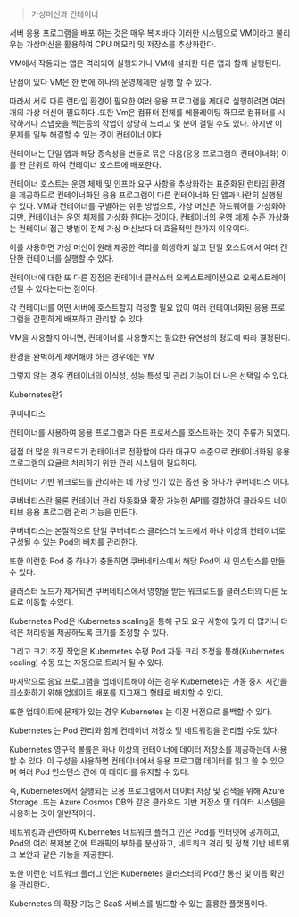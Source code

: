 > 가상머신과 컨테이너

서버 응용 프로그램을 배포 하는 것은 매우 복ㅈ바다 이러한 시스템으로 VM이라고 불리우는 가상머신을 활용하여 CPU 메모리 및 저장소를 추상화한다. 

VM에서 작동되는 앱은 격리되어 실행되거나 VM에 설치한 다른 앱과 함께 실행된다. 

단점이 있다 VM은 한 번에 하나의 운영체제만 실행 할 수 있다. 

따라서 서로 다른 런타임 환경이 필요한 여러 응용 프로그램을 제대로 실행하려면 여러 개의 가상 머신이 필요하다 .또한 Vm은 컴퓨터 전체를 에뮬레이팅 하므로 컴퓨터를 시작하거나 스냅숏을 찍는등의 작업이 상당히 느리고 몇 분이 걸릴 수도 있다. 하지만 이 문제를 일부 해결할 수 있는 것이 컨테이너 이다 

컨테이너는 단일 앱과 해당 종속성을 번들로 묶은 다음(응용 프로그램의 컨테이너화) 이를 한 단위로 하여 컨테이너 호스트에 배포한다.  

컨테이너 호스트는 운영 체제 및 인프라 요구 사항을 추상화하는 표준화된 런타임 환경을 제공하므로 컨테이너화된 응용 프로그램이 다른 컨테이너화 된 앱과 나란히 실행될 수 있다. VM과 컨테이너를 구별하는 쉬운 방법으로, 가상 머신은 하드웨어를 가상화하지만, 컨테이너는 운영 체제를 가상화 한다는 것이다. 컨테이너의 운영 체제 수준 가상화는 컨테이너 접근 방법이 전체 가상 머신보다 더 효율적인 한가지 이유이다. 

이를 사용하면 가상 머신이 원래 제공한 격리를 희생하지 않고 단일 호스트에서 여러 간단한 컨테이너를 실행할 수 있다. 

컨테이너에 대한 또 다른 장점은 컨테이너 클러스터 오케스트레이션으로 오케스트레이션될 수 있다는다는 점이다.

각 컨테이너를 어떤 서버에 호스트할지 걱정할 필요 없이 여러 컨테이너화된 응용 프로그램을 간편하게 배포하고 관리할 수 있다. 

VM을 사용할지 아니면, 컨테이너를 사용할지는 필요한 유연성의 정도에 따라 결정된다. 

환경을 완벽하게 제어해야 하는 경우에는 VM

그렇지 않는 경우 컨테이너의 이식성, 성능 특성 및 관리 기능이 더 나은 선택일 수 있다. 

Kubernetes란? 

쿠버네티스

컨테이너를 사용하여 응용 프로그램과 다른 프로세스를 호스트하는 것이 주류가 되었다. 

점점 더 많은 워크로드가 컨테이너로 전환함에 따라 대규모 수준으로 컨테이너화된 응용 프로그램의 요굴르 처리하기 위한 관리 시스템이 필요하다. 

컨테이너 기반 워크로드를 관리하는 데 가장 인기 있는 옵션 중 하나가 쿠버네티스 이다. 

쿠버네티스란 물론 컨테이너 관리 자동화와 확장 가능한 API를 결합하여 클라우드 네이티브 응용 프로그램 관리 기능을 만든다.  

쿠버네티스는 본질적으로 단일 쿠버네티스 클러스터 노드에서 하나 이상의 컨테이너로 구성될 수 있는 Pod의 배치를 관리한다.

또한 이런한 Pod 중 하나가 충돌하면 쿠버네티스에서 해당 Pod의 새 인스턴스를 만들 수 있다.

클러스터 노드가 제거되면 쿠버네티스에서 영향을 받는 워크로드를 클러스터의 다른 노드로 이동할 수있다. 

Kubernetes Pod은 Kubernetes scaling을 통해 규모 요구 사항에 맞게 더 많거나 더 적은 처리량을 제공하도록 크기를 조정할 수 있다. 

그리고 크기 조정 작업은 Kubernetes 수평 Pod 자동 크리 조정을 통해(Kubernetes scaling) 수동 또는 자동으로 트리거 될 수 있다. 

마지막으로 응요 프로그램을 업데이트해야 하는 경우 Kubernetes는 가동 중지 시간을 최소화하기 위해 업데이트 배포를 지그재그 형태로 배치할 수 있다. 

또한 업데이트에 문제가 있는 경우 Kubernetes 는 이전 버전으로 롤백할 수 있다. 

Kubernetes 는 Pod 관리와 함께 컨테이너 저장소 및 네트워킹을 관리할 수도 있다.

Kubernetes 영구적 볼륨은 하나 이상의 컨테이너에 데이터 저장소를 제공하는데 사용할 수 있다.  이 구성을 사용하면 컨테이너에서 응용 프로그램 데이터를 읽고 쓸 수 있으며 여러 Pod 인스턴스 간에 이 데이터를 유지할 수 있다. 

즉, Kubernetes에서 실행되는 으용 프로그램에서 데이터 저장 및 검색을 위해 Azure Storage .또는 Azure Cosmos DB와 같은 클라우드 기반 저장소 및 데이터 시스템을 사용하는 것이 일반적이다. 

네트워킹과 관련하여 Kubernetes  네트워크 플러그 인은 Pod를 인터넷에 공개하고, Pod의 여러 복제본 간에 트래픽의 부하를 분산하고, 네트워크 격리 및 정책 기반 네트워크 보안과 같은 기능을 제공한다. 

또한 이런한 네트워크 플러그 인은 Kubernetes 클러스터의 Pod간 통신 및 이름 확인을 관리한다.

Kubernetes 의 확장 기능은 SaaS 서비스를 빌드할 수 있는 훌륭한 플랫폼이다.